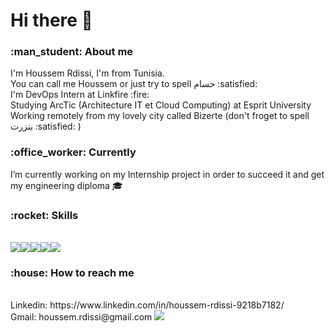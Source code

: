 <h1>Hi there 👋 </h1> 

<h3>:man_student: About me </h3> 
I'm Houssem Rdissi, I'm from Tunisia.<br>
You can call me Houssem or just try to spell حسام :satisfied: <br> 
I'm DevOps Intern at Linkfire :fire: <br>
Studying ArcTic (Architecture IT et Cloud Computing) at Esprit University <br>
Working remotely from my lovely city called Bizerte (don't froget to spell بنزرت :satisfied: ) 

<h3>:office_worker: Currently </h3> 

I’m currently working on my Internship project in order to succeed it and get my engineering diploma :mortar_board:

<h3>:rocket: Skills </h3> <br>
<img src="https://img.shields.io/badge/.NET-5C2D91?style=for-the-badge&logo=.net&logoColor=white" /><img src="https://img.shields.io/badge/Amazon_AWS-232F3E?style=for-the-badge&logo=amazon-aws&logoColor=white" /><img src="https://img.shields.io/badge/Docker-2CA5E0?style=for-the-badge&logo=docker&logoColor=white" /><img src="https://img.shields.io/badge/Git-F05032?style=for-the-badge&logo=git&logoColor=white" /><img src="https://img.shields.io/badge/Java-ED8B00?style=for-the-badge&logo=java&logoColor=white" />

<h3>:house: How to reach me </h3> <br>
Linkedin: https://www.linkedin.com/in/houssem-rdissi-9218b7182/ <br>Gmail: houssem.rdissi@gmail.com 
<img src="https://lp-cms-production.imgix.net/2019-06/6c62d577d87a7187e15eafabfe9620cb-bizerte.jpg?auto=format&fit=crop&ixlib=react-8.6.4&h=520&w=1312&q=75&dpr=1" />
